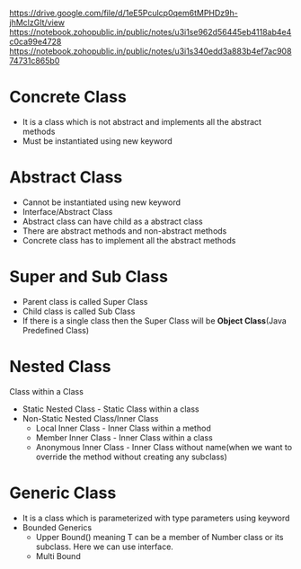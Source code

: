 https://drive.google.com/file/d/1eE5Pculcp0qem6tMPHDz9h-jhMclzGIt/view
https://notebook.zohopublic.in/public/notes/u3i1se962d56445eb4118ab4e4c0ca99e4728
https://notebook.zohopublic.in/public/notes/u3i1s340edd3a883b4ef7ac90874731c865b0

# Concrete Class
- It is a class which is not abstract and implements all the abstract methods
- Must be instantiated using new keyword
# Abstract Class
- Cannot be instantiated using new keyword
- Interface/Abstract Class
- Abstract class can have child as a abstract class
- There are abstract methods and non-abstract methods
- Concrete class has to implement all the abstract methods
# Super and Sub Class
- Parent class is called Super Class
- Child class is called Sub Class
- If there is a single class then the Super Class will be <b>Object Class</b>(Java Predefined Class)
# Nested Class
Class within a Class
- Static Nested Class - Static Class within a class
- Non-Static Nested Class/Inner Class
  - Local Inner Class - Inner Class within a method
  - Member Inner Class - Inner Class within a class
  - Anonymous Inner Class - Inner Class without name(when we want to override the method without creating any subclass)
# Generic Class
- It is a class which is parameterized with type parameters using <T> keyword
- Bounded Generics
  - Upper Bound(<T extends Number>) meaning T can be a member of Number class or its subclass. Here we can use interface.
  - Multi Bound